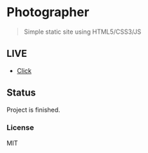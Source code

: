 # Photographer

> Simple static site using HTML5/CSS3/JS

## LIVE

- [Click](http://pawelturkot.pl/proj/04/)

## Status
Project is finished.

### License

MIT
